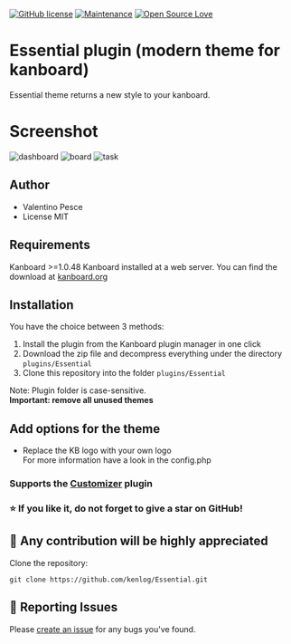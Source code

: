 [![GitHub license](https://img.shields.io/github/license/Naereen/StrapDown.js.svg)](https://github.com/kenlog/Essential/blob/master/LICENSE)
[![Maintenance](https://img.shields.io/badge/Maintained%3F-yes-green.svg)](https://github.com/kenlog/Essential/graphs/contributors)
[![Open Source Love](https://badges.frapsoft.com/os/v1/open-source.svg?v=103)]()

# Essential plugin (modern theme for kanboard)

Essential theme returns a new style to your kanboard.

# Screenshot
![dashboard](https://user-images.githubusercontent.com/11728231/50735758-2f7cbc00-11b4-11e9-940a-12586a7f2493.png)
![board](https://user-images.githubusercontent.com/11728231/50735759-31df1600-11b4-11e9-91d5-aee216dc7e74.png)
![task](https://user-images.githubusercontent.com/11728231/50735761-34417000-11b4-11e9-93ef-e5bec9f22c03.png)

Author
------------
- Valentino Pesce
- License MIT

Requirements
------------
Kanboard >=1.0.48 
Kanboard installed at a web server.
You can find the download at [kanboard.org](https://kanboard.org/)

Installation
------------
You have the choice between 3 methods:

1. Install the plugin from the Kanboard plugin manager in one click
2. Download the zip file and decompress everything under the directory `plugins/Essential`
3. Clone this repository into the folder `plugins/Essential`

Note: Plugin folder is case-sensitive.  
**Important: remove all unused themes**

Add options for the theme
------------
- Replace the KB logo with your own logo  
For more information have a look in the config.php  
### Supports the [Customizer](https://github.com/creecros/Customizer) plugin

### :star: If you like it, do not forget to give a star on GitHub!

:construction_worker: Any contribution will be highly appreciated
------------
Clone the repository: 
```console 
git clone https://github.com/kenlog/Essential.git
```
:bug: Reporting Issues
------------
Please [create an issue](https://github.com/kenlog/Essential/issues) for any bugs you've found.
